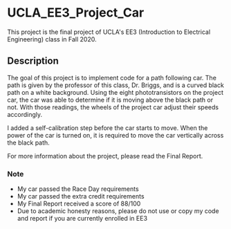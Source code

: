# UCLA_EE3_Project_Car
This project is the final project of UCLA's EE3 (Introduction to Electrical Engineering) class in Fall 2020.

## Description
The goal of this project is to implement code for a path following car. The path is given by the professor of this class, Dr. Briggs, and is a curved black path on a white background. Using the eight phototransistors on the project car, the car was able to determine if it is moving above the black path or not. With those readings, the wheels of the project car adjust their speeds accordingly. 

I added a self-calibration step before the car starts to move. When the power of the car is turned on, it is required to move the car vertically across the black path.

For more information about the project, please read the Final Report. 

### Note
* My car passed the Race Day requirements
* My car passed the extra credit requirements 
* My Final Report received a score of 88/100
* Due to academic honesty reasons, please do not use or copy my code and report if you are currently enrolled in EE3

